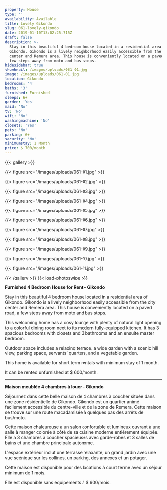 ```yaml
---
property: House
type: ''
availability: Available
title: Lovely Gikondo
slug: 061-lovely-gikondo
date: 2019-01-10T13:02:25.715Z
draft: false
description: >-
  Stay in this beautiful 4 bedroom house located in a residential area of
  Gikondo. Gikondo is a lively neighborhood easily accessible from the city
  center and Remera area. This house is conveniently located on a paved road, a
  few steps away from moto and bus stops. 
hidesidebar: true
thumbnail: /images/uploads/061-01.jpg
image: /images/uploads/061-01.jpg
location: Gikondo
bedrooms: '4'
baths: '3'
furnished: Furnished
sleeps: 6+
garden: 'Yes'
maid: 'No'
tv: 'No'
wifi: 'No'
washingmachine: 'No'
closets: 'Yes'
pets: 'No'
parking: 6+
security: 'No'
minimumstay: 1 Month
price: $ 700/month
---
```

{{< gallery >}} 

{{< figure src="/images/uploads/061-01.jpg" >}} 

{{< figure src="/images/uploads/061-02.jpg" >}}

 {{< figure src="/images/uploads/061-03.jpg" >}} 

{{< figure src="/images/uploads/061-04.jpg" >}}

{{< figure src="/images/uploads/061-05.jpg" >}}

 {{< figure src="/images/uploads/061-06.jpg" >}}

 {{< figure src="/images/uploads/061-07.jpg" >}}

 {{< figure src="/images/uploads/061-08.jpg" >}}

{{< figure src="/images/uploads/061-09.jpg" >}} 

{{< figure src="/images/uploads/061-10.jpg" >}}

 {{< figure src="/images/uploads/061-11.jpg" >}} 

 {{< /gallery >}} {{< load-photoswipe >}}

**Furnished 4 Bedroom House for Rent - Gikondo**

Stay in this beautiful 4 bedroom house located in a residential area of Gikondo. Gikondo is a lively neighborhood easily accessible from the city center and Remera area. This house is conveniently located on a paved road, a few steps away from moto and bus stops. 

This welcoming home has a cosy lounge with plenty of natural light opening to a colorful dining room next to its modern fully-equipped kitchen. It has 3 spacious bedrooms with closets and 3 bathrooms and an ensuite master bedroom. 

Outdoor space includes a relaxing terrace, a wide garden with a scenic hill view, parking space, servants’ quarters, and a vegetable garden. 

This home is available for short term rentals with minimum stay of 1 month.     

It can be rented unfurnished at $ 600/month.

- - -

**Maison meublée 4 chambres à louer - Gikondo**

Séjournez dans cette belle maison de 4 chambres à coucher située dans une zone résidentielle de Gikondo. Gikondo est un quartier animé facilement accessible du centre-ville et de la zone de Remera. Cette maison se trouve sur une route macadamisée à quelques pas des arrêts de bus/moto. 

Cette maison chaleureuse a un salon confortable et lumineux ouvrant à une salle à manger colorée à côté de sa cuisine moderne entièrement équipée. Elle a 3 chambres à coucher spacieuses avec garde-robes et 3 salles de bains et une chambre principale autonome. 

L'espace extérieur inclut une terrasse relaxante, un grand jardin avec une vue scénique sur les collines, un parking, des annexes et un potager. 

Cette maison est disponible pour des locations à court terme avec un séjour minimum de 1 mois.

Elle est disponible sans équipements à $ 600/mois.
